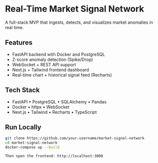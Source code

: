 # Real-Time Market Signal Network

A full-stack MVP that ingests, detects, and visualizes market anomalies in real time.

## Features
- FastAPI backend with Docker and PostgreSQL
- Z-score anomaly detection (Spike/Drop)
- WebSocket + REST API support
- Next.js + Tailwind frontend dashboard
- Real-time chart + historical signal feed (Recharts)

## Tech Stack
- FastAPI • PostgreSQL • SQLAlchemy • Pandas
- Docker • httpx • WebSocket
- Next.js • Tailwind • Recharts • TypeScript

## Run Locally

```bash
git clone https://github.com/your-username/market-signal-network
cd market-signal-network
docker-compose up --build

Then open the frontend: http://localhost:3000
